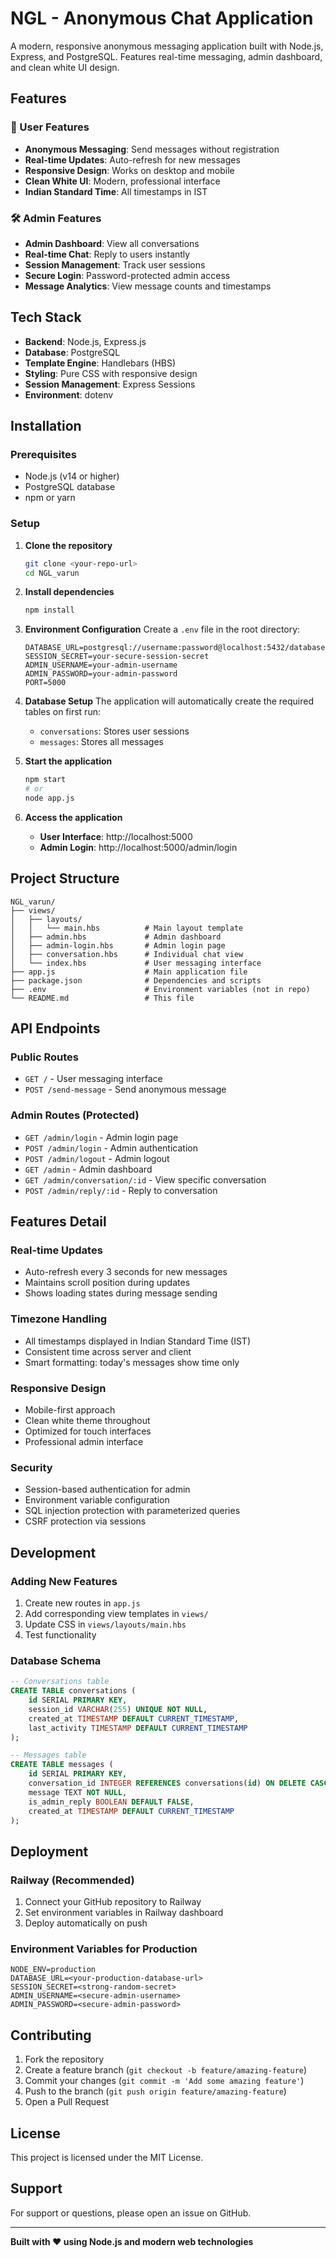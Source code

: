 # NGL - Anonymous Chat Application

A modern, responsive anonymous messaging application built with Node.js, Express, and PostgreSQL. Features real-time messaging, admin dashboard, and clean white UI design.

## Features

### 🚀 User Features
- **Anonymous Messaging**: Send messages without registration
- **Real-time Updates**: Auto-refresh for new messages
- **Responsive Design**: Works on desktop and mobile
- **Clean White UI**: Modern, professional interface
- **Indian Standard Time**: All timestamps in IST

### 🛠️ Admin Features
- **Admin Dashboard**: View all conversations
- **Real-time Chat**: Reply to users instantly
- **Session Management**: Track user sessions
- **Secure Login**: Password-protected admin access
- **Message Analytics**: View message counts and timestamps

## Tech Stack

- **Backend**: Node.js, Express.js
- **Database**: PostgreSQL
- **Template Engine**: Handlebars (HBS)
- **Styling**: Pure CSS with responsive design
- **Session Management**: Express Sessions
- **Environment**: dotenv

## Installation

### Prerequisites
- Node.js (v14 or higher)
- PostgreSQL database
- npm or yarn

### Setup

1. **Clone the repository**
   ```bash
   git clone <your-repo-url>
   cd NGL_varun
   ```

2. **Install dependencies**
   ```bash
   npm install
   ```

3. **Environment Configuration**
   Create a `.env` file in the root directory:
   ```env
   DATABASE_URL=postgresql://username:password@localhost:5432/database_name
   SESSION_SECRET=your-secure-session-secret
   ADMIN_USERNAME=your-admin-username
   ADMIN_PASSWORD=your-admin-password
   PORT=5000
   ```

4. **Database Setup**
   The application will automatically create the required tables on first run:
   - `conversations`: Stores user sessions
   - `messages`: Stores all messages

5. **Start the application**
   ```bash
   npm start
   # or
   node app.js
   ```

6. **Access the application**
   - **User Interface**: http://localhost:5000
   - **Admin Login**: http://localhost:5000/admin/login

## Project Structure

```
NGL_varun/
├── views/
│   ├── layouts/
│   │   └── main.hbs          # Main layout template
│   ├── admin.hbs             # Admin dashboard
│   ├── admin-login.hbs       # Admin login page
│   ├── conversation.hbs      # Individual chat view
│   └── index.hbs             # User messaging interface
├── app.js                    # Main application file
├── package.json              # Dependencies and scripts
├── .env                      # Environment variables (not in repo)
└── README.md                 # This file
```

## API Endpoints

### Public Routes
- `GET /` - User messaging interface
- `POST /send-message` - Send anonymous message

### Admin Routes (Protected)
- `GET /admin/login` - Admin login page
- `POST /admin/login` - Admin authentication
- `POST /admin/logout` - Admin logout
- `GET /admin` - Admin dashboard
- `GET /admin/conversation/:id` - View specific conversation
- `POST /admin/reply/:id` - Reply to conversation

## Features Detail

### Real-time Updates
- Auto-refresh every 3 seconds for new messages
- Maintains scroll position during updates
- Shows loading states during message sending

### Timezone Handling
- All timestamps displayed in Indian Standard Time (IST)
- Consistent time across server and client
- Smart formatting: today's messages show time only

### Responsive Design
- Mobile-first approach
- Clean white theme throughout
- Optimized for touch interfaces
- Professional admin interface

### Security
- Session-based authentication for admin
- Environment variable configuration
- SQL injection protection with parameterized queries
- CSRF protection via sessions

## Development

### Adding New Features
1. Create new routes in `app.js`
2. Add corresponding view templates in `views/`
3. Update CSS in `views/layouts/main.hbs`
4. Test functionality

### Database Schema
```sql
-- Conversations table
CREATE TABLE conversations (
    id SERIAL PRIMARY KEY,
    session_id VARCHAR(255) UNIQUE NOT NULL,
    created_at TIMESTAMP DEFAULT CURRENT_TIMESTAMP,
    last_activity TIMESTAMP DEFAULT CURRENT_TIMESTAMP
);

-- Messages table  
CREATE TABLE messages (
    id SERIAL PRIMARY KEY,
    conversation_id INTEGER REFERENCES conversations(id) ON DELETE CASCADE,
    message TEXT NOT NULL,
    is_admin_reply BOOLEAN DEFAULT FALSE,
    created_at TIMESTAMP DEFAULT CURRENT_TIMESTAMP
);
```

## Deployment

### Railway (Recommended)
1. Connect your GitHub repository to Railway
2. Set environment variables in Railway dashboard
3. Deploy automatically on push

### Environment Variables for Production
```env
NODE_ENV=production
DATABASE_URL=<your-production-database-url>
SESSION_SECRET=<strong-random-secret>
ADMIN_USERNAME=<secure-admin-username>
ADMIN_PASSWORD=<secure-admin-password>
```

## Contributing

1. Fork the repository
2. Create a feature branch (`git checkout -b feature/amazing-feature`)
3. Commit your changes (`git commit -m 'Add some amazing feature'`)
4. Push to the branch (`git push origin feature/amazing-feature`)
5. Open a Pull Request

## License

This project is licensed under the MIT License.

## Support

For support or questions, please open an issue on GitHub.

---

**Built with ❤️ using Node.js and modern web technologies**
